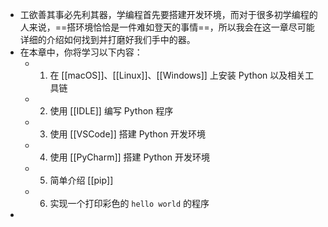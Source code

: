 - 工欲善其事必先利其器，学编程首先要搭建开发环境，而对于很多初学编程的人来说，==搭环境恰恰是一件难如登天的事情==，所以我会在这一章尽可能详细的介绍如何找到并打磨好我们手中的器。
- 在本章中，你将学习以下内容：
	- 1. 在 [[macOS]]、[[Linux]]、[[Windows]] 上安装 Python 以及相关工具链
	- 2. 使用 [[IDLE]] 编写 Python 程序
	- 3. 使用 [[VSCode]] 搭建 Python 开发环境
	- 4. 使用 [[PyCharm]] 搭建 Python 开发环境
	- 5. 简单介绍 [[pip]]
	- 6. 实现一个打印彩色的 `hello world` 的程序
-